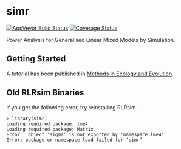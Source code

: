 # simr

[![AppVeyor Build Status](https://ci.appveyor.com/api/projects/status/github/pitakakariki/simr?branch=master&svg=true)](https://ci.appveyor.com/project/pitakakariki/simr)
[![Coverage Status](https://codecov.io/gh/pitakakariki/simr/branch/master/graph/badge.svg)](https://codecov.io/github/pitakakariki/simr?branch=master)

Power Analysis for Generalised Linear Mixed Models by Simulation.

## Getting Started

A tutorial has been published in [Methods in Ecology and Evolution](https://doi.org/10.1111/2041-210X.12504).


## Old RLRsim Binaries

If you get the following error, try reinstalling RLRsim.

    > library(simr)
    Loading required package: lme4
    Loading required package: Matrix
    Error : object ‘sigma’ is not exported by 'namespace:lme4'
    Error: package or namespace load failed for ‘simr’

